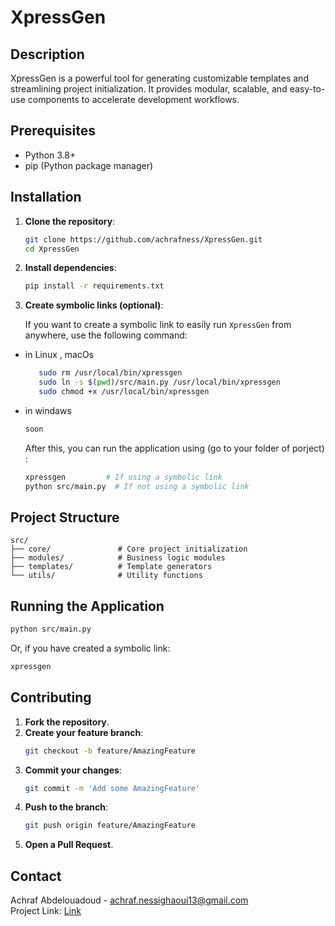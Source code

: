 # XpressGen

## Description
XpressGen is a powerful tool for generating customizable templates and streamlining project initialization. It provides modular, scalable, and easy-to-use components to accelerate development workflows.

## Prerequisites
- Python 3.8+
- pip (Python package manager)

## Installation

1. **Clone the repository**:
   ```bash
   git clone https://github.com/achrafness/XpressGen.git
   cd XpressGen
   ```

2. **Install dependencies**:
   ```bash
   pip install -r requirements.txt
   ```

3. **Create symbolic links (optional)**:

   If you want to create a symbolic link to easily run `XpressGen` from anywhere, use the following command:

- in Linux , macOs
   ```bash
      sudo rm /usr/local/bin/xpressgen
      sudo ln -s $(pwd)/src/main.py /usr/local/bin/xpressgen
      sudo chmod +x /usr/local/bin/xpressgen
   ```
-  in windaws
   ```bash 
   soon
   ```
   After this, you can run the application using (go to your folder of porject) :
   ```bash
   xpressgen         # If using a symbolic link
   python src/main.py  # If not using a symbolic link
   ```

## Project Structure

```
src/
├── core/               # Core project initialization
├── modules/            # Business logic modules
├── templates/          # Template generators
└── utils/              # Utility functions
```

## Running the Application

```bash
python src/main.py
```

Or, if you have created a symbolic link:

```bash
xpressgen
```

## Contributing

1. **Fork the repository**.
2. **Create your feature branch**:
   ```bash
   git checkout -b feature/AmazingFeature
   ```
3. **Commit your changes**:
   ```bash
   git commit -m 'Add some AmazingFeature'
   ```
4. **Push to the branch**:
   ```bash
   git push origin feature/AmazingFeature
   ```
5. **Open a Pull Request**.

<!-- ## License -->

## Contact

Achraf Abdelouadoud - achraf.nessighaoui13@gmail.com     
Project Link: [Link](https://github.com/achrafness/XpressGen.git)



